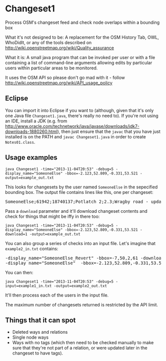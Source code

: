 Changeset1
==========
Process OSM's changeset feed and check node overlaps within a bounding box

What it's not designed to be:
A replacement for the OSM History Tab, OWL, WhoDidIt, or any of the tools described on http://wiki.openstreetmap.org/wiki/Quality_assurance

What it is:
A small java program that can be invoked per user or with a file containing a list of command-line arguments allowing edits by particular users within particular areas to be monitored.

It uses the OSM API so please don't go mad with it - follow http://wiki.openstreetmap.org/wiki/API_usage_policy


Eclipse
-------
You can import it into Eclipse if you want to (although, given that it's only one Java file `Changeset1.java`, there's really no need to).  If you're not using an IDE, install a JDK (e.g. from http://www.oracle.com/technetwork/java/javase/downloads/jdk7-downloads-1880260.html), then just ensure that the `javac` that you have just installed is on the PATH and `javac Changeset1.java` in order to create `Notes01.class`.


Usage examples
--------------
    java Changeset1 -time="2013-11-04T20:53" -debug=5 -display_name="SomeoneElse" -bbox=-2.123,52.809,-0.331,53.521 -output=example_out.txt

This looks for changesets by the user named `SomeoneElse` in the sepecified bounding box.  The output file contains lines like this, one per changeset:

<pre>
SomeoneElse;61942;18740137;Potlatch 2;2.3;Wragby road - updated lanes where I'd miscounted.;Changeset: bbox overlaps
</pre>

Pass a `download` parameter and it'll download changeset contents and check for things that might be iffy in there too:

    java Changeset1 -time="2013-11-04T20:53" -debug=5 -display_name="SomeoneElse" -bbox=-2.123,52.809,-0.331,53.521 -download=1 -output=example_out.txt


You can also group a series of checks into an input file.  Let's imagine that `example2_in.txt` contains:

<pre>
-display_name="SomeoneElse_Revert" -bbox=-7,50,2,61 -download=1
-display_name="SomeoneElse"  -bbox=-2.123,52.809,-0.331,53.521 -download=1
</pre>

You can then:

    java Changeset1 -time="2013-11-04T20:53" -debug=5 -input=example1_in.txt -output=example2_out.txt

It'll then process each of the users in the input file.

The maximum number of changesets returned is restricted by the API limit.


Things that it can spot
-----------------------
* Deleted ways and relations
* Single node ways
* Ways with no tags (which then need to be checked manually to make sure that they're not part of a relation, or were updated later in the changeset to have tags).

